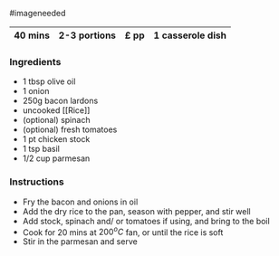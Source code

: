 #imageneeded 

| 40 mins | 2-3 portions | £ pp | 1 casserole dish |
| ------- | ------------ | ---- | ---------------- |

### Ingredients
- 1 tbsp olive oil
- 1 onion
- 250g bacon lardons
- uncooked [[Rice]]
- (optional) spinach
- (optional) fresh tomatoes
- 1 pt chicken stock
- 1 tsp basil
- 1/2 cup parmesan

### Instructions
- Fry the bacon and onions in oil
- Add the dry rice to the pan, season with pepper, and stir well
- Add stock, spinach and/ or tomatoes if using, and bring to the boil
- Cook for 20 mins at $200^oC$ fan, or until the rice is soft
- Stir in the parmesan and serve